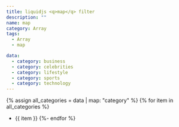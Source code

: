 ```yaml
---
title: liquidjs <q>map</q> filter
description: ""
name: map
category: Array
tags:
  - Array
  - map

data:
  - category: business
  - category: celebrities
  - category: lifestyle
  - category: sports
  - category: technology
---
```


{% assign all_categories = data | map: "category" %}
{% for item in all_categories %}
- {{ item }}
{%- endfor %}

<!-- Output:
- business
- celebrities
- lifestyle
- sports
- technology
-->
